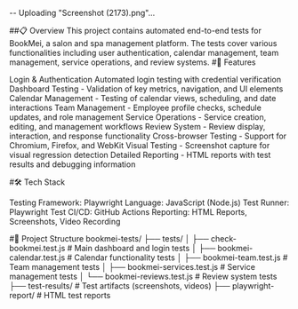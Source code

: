 -- Uploading "Screenshot (2173).png"... 

##📋 Overview
This project contains automated end-to-end tests for BookMei, a salon and spa management platform. The tests cover various functionalities including user authentication, calendar management, team management, service operations, and review systems.
#🚀 Features

Login & Authentication 
Automated login testing with credential verification
Dashboard Testing - Validation of key metrics, navigation, and UI elements
Calendar Management - Testing of calendar views, scheduling, and date interactions
Team Management - Employee profile checks, schedule updates, and role management
Service Operations - Service creation, editing, and management workflows
Review System - Review display, interaction, and response functionality
Cross-browser Testing - Support for Chromium, Firefox, and WebKit
Visual Testing - Screenshot capture for visual regression detection
Detailed Reporting - HTML reports with test results and debugging information

#🛠️ Tech Stack

Testing Framework: Playwright
Language: JavaScript (Node.js)
Test Runner: Playwright Test
CI/CD: GitHub Actions
Reporting: HTML Reports, Screenshots, Video Recording

#📁 Project Structure
bookmei-tests/
├── tests/
│   ├── check-bookmei.test.js      # Main dashboard and login tests
│   ├── bookmei-calendar.test.js   # Calendar functionality tests
│   ├── bookmei-team.test.js       # Team management tests
│   ├── bookmei-services.test.js   # Service management tests
│   └── bookmei-reviews.test.js    # Review system tests
├── test-results/                  # Test artifacts (screenshots, videos)
├── playwright-report/             # HTML test reports
